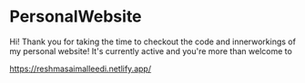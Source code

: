 # PersonalWebsite
Hi! Thank you for taking the time to checkout the code and innerworkings of my personal website! It's currently active and you're more than welcome to 

https://reshmasaimalleedi.netlify.app/
